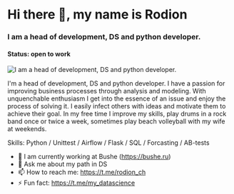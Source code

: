 # Hi there 👋, my name is **Rodion**
### I am a head of development, DS and python developer.

#### Status: **open to work**

![I am a head of development, DS and python developer.](https://wmpics.pics/di-HI4K.gif)

I'm a head of development, DS and python developer.
I have a passion for improving business processes through analysis and modeling. With unquenchable enthusiasm I get into the essence of an issue and enjoy the process of solving it. I easily infect others with ideas and motivate them to achieve their goal. In my free time I improve my skills, play drums in a rock band once or twice a week, sometimes play beach volleyball with my wife at weekends.
 
Skills: Python / Unittest / Airflow / Flask / SQL / Forcasting / AB-tests


- 🔭 I am currently working at Bushe (https://bushe.ru)
- 💬 Ask me about my path in DS 
- 📫 How to reach me: https://t.me/rodion_ch 
- ⚡ Fun fact: https://t.me/my_datascience 
